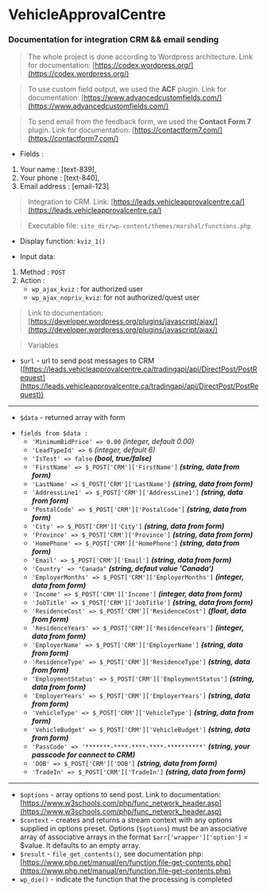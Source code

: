 # VehicleApprovalCentre
### Documentation for integration CRM &amp;&amp; email sending 

> The whole project is done according to Wordpress architecture. Link for documentation: [https://codex.wordpress.org/](https://codex.wordpress.org/)

> To use custom field output, we used the **ACF** plugin. Link for documentation: [https://www.advancedcustomfields.com/](https://www.advancedcustomfields.com/) 

> To send email from the feedback form, we used the **Contact Form 7** plugin. Link for documentation: [https://contactform7.com/](https://contactform7.com/)

* Fields :
1. Your name : [text-839],
2. Your phone : [text-840],
3. Email address : [email-123]

> Integration to CRM. Link: [https://leads.vehicleapprovalcentre.ca/](https://leads.vehicleapprovalcentre.ca/)

> Executable file: ```site_dir/wp-content/themes/marshal/functions.php```

* Display function: ```kviz_1()```

* Input data:
1. Method : ```POST```
2. Action :
    - ```wp_ajax_kviz``` 		: for authorized user
    - ```wp_ajax_nopriv_kviz```: for not authorized/quest user

> Link to documentation: [https://developer.wordpress.org/plugins/javascript/ajax/](https://developer.wordpress.org/plugins/javascript/ajax/)

> Variables 
* ```$url``` - url to send post messages to CRM ([https://leads.vehicleapprovalcentre.ca/tradingapi/api/DirectPost/PostRequest](https://leads.vehicleapprovalcentre.ca/tradingapi/api/DirectPost/PostRequest))
---
* ```$data``` - returned array with form
- ```fields from $data :```
    - ```'MinimumBidPrice' => 0.00``` _(integer, default 0.00)_
    - ```'LeadTypeId' => 6``` _(integer, default 6)_
    - ```'IsTest' => false``` ***(bool, true/false)***
    - ```'FirstName' => $_POST['CRM']['FirstName']``` ***(string, data from form)***
    - ```'LastName' => $_POST['CRM']['LastName']``` ***(string, data from form)***
    - ```'AddressLine1' => $_POST['CRM']['AddressLine1']``` ***(string, data from form)***
    - ```'PostalCode' => $_POST['CRM']['PostalCode']``` ***(string, data from form)***
    - ```'City' => $_POST['CRM']['City']``` ***(string, data from form)***
    - ```'Province' => $_POST['CRM']['Province']``` ***(string, data from form)***
    - ```'HomePhone' => $_POST['CRM']['HomePhone']``` ***(string, data from form)***
    - ```'Email' => $_POST['CRM']['Email']``` ***(string, data from form)***
    - ```'Country' => "Canada"``` ***(string, defaut value 'Canada')***
    - ```'EmployerMonths' => $_POST['CRM']['EmployerMonths']``` ***(integer, data from form)***
    - ```'Income' => $_POST['CRM']['Income']``` ***(integer, data from form)***
    - ```'JobTitle' => $_POST['CRM']['JobTitle']``` ***(string, data from form)***
    - ```'ResidenceCost' => $_POST['CRM']['ResidenceCost']``` ***(float, data from form)***
    - ```'ResidenceYears' => $_POST['CRM']['ResidenceYears']``` ***(integer, data from form)***
    - ```'EmployerName' => $_POST['CRM']['EmployerName']``` ***(string, data from form)***
    - ```'ResidenceType' => $_POST['CRM']['ResidenceType']``` ***(string, data from form)***
    - ```'EmploymentStatus' => $_POST['CRM']['EmploymentStatus']``` ***(string, data from form)***
    - ```'EmployerYears' => $_POST['CRM']['EmployerYears']``` ***(string, data from form)***
    - ```'VehicleType' => $_POST['CRM']['VehicleType']``` ***(string, data from form)***
    - ```'VehicleBudget' => $_POST['CRM']['VehicleBudget']``` ***(string, data from form)***
    - ```'PassCode' => '*******-****-****-****-**********'``` ***(string, your passcode for connect to CRM)***
    - ```'DOB' => $_POST['CRM']['DOB']``` ***(string, data from form)***
    - ```'TradeIn' => $_POST['CRM']['TradeIn']``` ***(string, data from form)***
---
* ```$options``` - array options to send post. Link to documentation: [https://www.w3schools.com/php/func_network_header.asp](https://www.w3schools.com/php/func_network_header.asp)
* ```$context``` - creates and returns a stream context with any options supplied in options preset. Options (```$options```) must be an associative array of associative arrays in 			   the format ```$arr['wrapper']['option']``` = $value. It defaults to an empty array.
* ```$result``` - ```file_get_contents()```, see documentation php: [https://www.php.net/manual/en/function.file-get-contents.php](https://www.php.net/manual/en/function.file-get-contents.php)
* ```wp_die()``` - indicate the function that the processing is completed